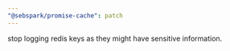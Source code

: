 ```yaml
---
"@sebspark/promise-cache": patch
---
```


stop logging redis keys as they might have sensitive information.
